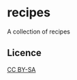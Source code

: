 # recipes
A collection of recipes

## Licence
[CC BY-SA](https://creativecommons.org/licenses/by-sa/4.0/)
